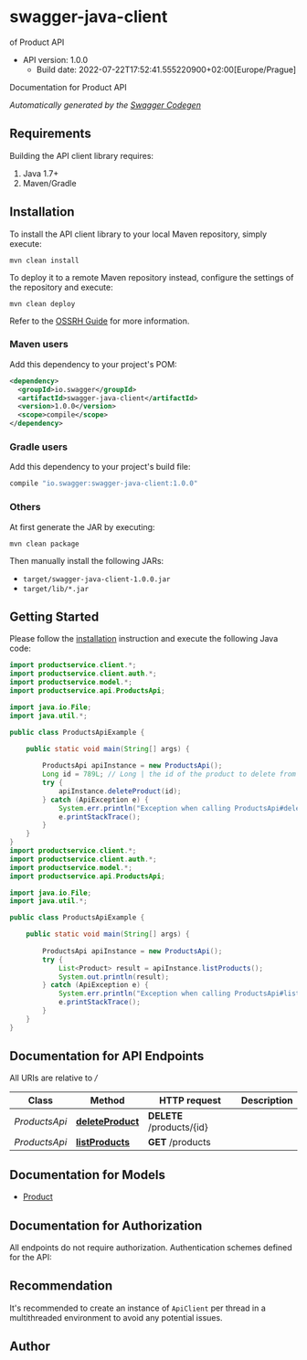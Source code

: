 # swagger-java-client

of Product API
- API version: 1.0.0
  - Build date: 2022-07-22T17:52:41.555220900+02:00[Europe/Prague]

Documentation for Product API


*Automatically generated by the [Swagger Codegen](https://github.com/swagger-api/swagger-codegen)*


## Requirements

Building the API client library requires:
1. Java 1.7+
2. Maven/Gradle

## Installation

To install the API client library to your local Maven repository, simply execute:

```shell
mvn clean install
```

To deploy it to a remote Maven repository instead, configure the settings of the repository and execute:

```shell
mvn clean deploy
```

Refer to the [OSSRH Guide](http://central.sonatype.org/pages/ossrh-guide.html) for more information.

### Maven users

Add this dependency to your project's POM:

```xml
<dependency>
  <groupId>io.swagger</groupId>
  <artifactId>swagger-java-client</artifactId>
  <version>1.0.0</version>
  <scope>compile</scope>
</dependency>
```

### Gradle users

Add this dependency to your project's build file:

```groovy
compile "io.swagger:swagger-java-client:1.0.0"
```

### Others

At first generate the JAR by executing:

```shell
mvn clean package
```

Then manually install the following JARs:

* `target/swagger-java-client-1.0.0.jar`
* `target/lib/*.jar`

## Getting Started

Please follow the [installation](#installation) instruction and execute the following Java code:

```java
import productservice.client.*;
import productservice.client.auth.*;
import productservice.model.*;
import productservice.api.ProductsApi;

import java.io.File;
import java.util.*;

public class ProductsApiExample {

    public static void main(String[] args) {
        
        ProductsApi apiInstance = new ProductsApi();
        Long id = 789L; // Long | the id of the product to delete from the database
        try {
            apiInstance.deleteProduct(id);
        } catch (ApiException e) {
            System.err.println("Exception when calling ProductsApi#deleteProduct");
            e.printStackTrace();
        }
    }
}
import productservice.client.*;
import productservice.client.auth.*;
import productservice.model.*;
import productservice.api.ProductsApi;

import java.io.File;
import java.util.*;

public class ProductsApiExample {

    public static void main(String[] args) {
        
        ProductsApi apiInstance = new ProductsApi();
        try {
            List<Product> result = apiInstance.listProducts();
            System.out.println(result);
        } catch (ApiException e) {
            System.err.println("Exception when calling ProductsApi#listProducts");
            e.printStackTrace();
        }
    }
}
```

## Documentation for API Endpoints

All URIs are relative to */*

Class | Method | HTTP request | Description
------------ | ------------- | ------------- | -------------
*ProductsApi* | [**deleteProduct**](docs/ProductsApi.md#deleteProduct) | **DELETE** /products/{id} | 
*ProductsApi* | [**listProducts**](docs/ProductsApi.md#listProducts) | **GET** /products | 

## Documentation for Models

 - [Product](docs/Product.md)

## Documentation for Authorization

All endpoints do not require authorization.
Authentication schemes defined for the API:

## Recommendation

It's recommended to create an instance of `ApiClient` per thread in a multithreaded environment to avoid any potential issues.

## Author


